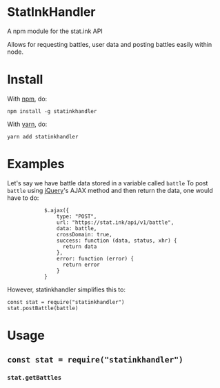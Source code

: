 # StatInkHandler

A npm module for the stat.ink API

Allows for requesting battles, user data and posting battles easily within node.

# Install

With [npm](https://www.npmjs.com/), do:

```
npm install -g statinkhandler
```

With [yarn](https://www.yarnpkg.com/), do:

```
yarn add statinkhandler
```

# Examples
Let's say we have battle data stored in a variable called `battle`
To post `battle` using [jQuery](https://jquery.com)'s AJAX method and then return the data, one would have to do:
```
            $.ajax({
                type: "POST",
                url: "https://stat.ink/api/v1/battle",
                data: battle,
                crossDomain: true,
                success: function (data, status, xhr) {
                  return data
                },
                error: function (error) {
                  return error
                }
            }
```
However, statinkhandler simplifies this to:
```
const stat = require("statinkhandler")
stat.postBattle(battle)
```

# Usage
## `const stat = require("statinkhandler")`
### `stat.getBattles`
